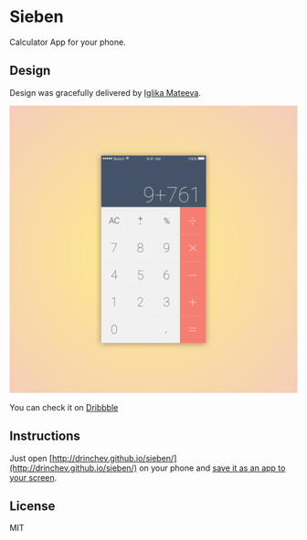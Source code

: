 # Sieben

Calculator App for your phone.

## Design

Design was gracefully delivered by [Iglika Mateeva](http://www.iglikamateeva.com/).

![](https://github.com/drinchev/sieben/blob/master/assets/design.png)

You can check it on [Dribbble](https://dribbble.com/shots/2511185-Mobile-Calculator-DailyUI-004)

## Instructions

Just open [http://drinchev.github.io/sieben/](http://drinchev.github.io/sieben/) on your phone and [save it as an app to your screen](http://www.howtogeek.com/196087/how-to-add-websites-to-the-home-screen-on-any-smartphone-or-tablet/).

## License

MIT